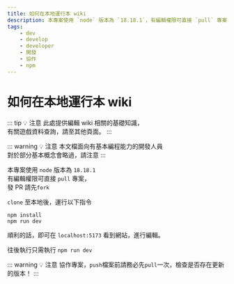 ```yaml
---
title: 如何在本地運行本 wiki
description: 本專案使用 `node` 版本為 `18.18.1`，有編輯權限可直接 `pull` 專案`
tags:
    - dev
    - develop
    - developer
    - 開發
    - 協作
    - npm
---
```


# 如何在本地運行本 wiki

::: tip 💡 注意
此處提供編輯 wiki 相關的基礎知識，  
有關遊戲資料查詢，請至其他頁面。
:::

::: warning 💡 注意
本文檔面向有基本編程能力的開發人員  
對於部分基本概念會略過，請注意
:::

本專案使用 `node` 版本為 `18.18.1`  
有編輯權限可直接 `pull` 專案，  
發 PR 請先`fork`

`clone` 至本地後，運行以下指令

```
npm install
npm run dev
```

順利的話，即可在 `localhost:5173` 看到網站，進行編輯。

往後執行只需執行 `npm run dev`

::: warning 💡 注意
協作專案，`push`檔案前請務必先`pull`一次，檢查是否存在更新的版本！
:::
